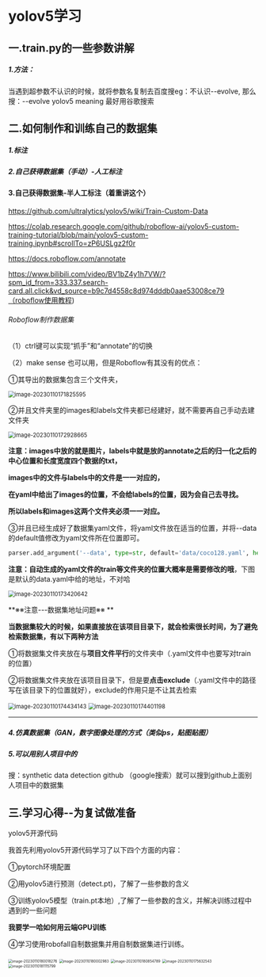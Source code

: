 # yolov5学习

## 一.train.py的一些参数讲解

##### 1.方法：

当遇到超参数不认识的时候，就将参数名复制去百度搜eg：不认识--evolve, 那么搜：--evolve yolov5 meaning 最好用谷歌搜索

## 二.如何制作和训练自己的数据集

##### 1.标注

##### 2.自己获得数据集（手动）-人工标注

#### 3.自己获得数据集-半人工标注（着重讲这个）

https://github.com/ultralytics/yolov5/wiki/Train-Custom-Data

https://colab.research.google.com/github/roboflow-ai/yolov5-custom-training-tutorial/blob/main/yolov5-custom-training.ipynb#scrollTo=zP6USLgz2f0r

https://docs.roboflow.com/annotate

https://www.bilibili.com/video/BV1bZ4y1h7VW/?spm_id_from=333.337.search-card.all.click&vd_source=b9c7d4558c8d974dddb0aae53008ce79（roboflow使用教程)

###### Roboflow制作数据集

（1）ctrl键可以实现“抓手”和“annotate”的切换

（2）make sense 也可以用，但是Roboflow有其没有的优点：

①其导出的数据集包含三个文件夹，

<img src="C:\Users\魏静\AppData\Roaming\Typora\typora-user-images\image-20230110171825595.png" alt="image-20230110171825595" style="zoom:80%;" />

②并且文件夹里的images和labels文件夹都已经建好，就不需要再自己手动去建文件夹

<img src="C:\Users\魏静\AppData\Roaming\Typora\typora-user-images\image-20230110172928665.png" alt="image-20230110172928665" style="zoom:80%;" />

**注意：images中放的就是图片，labels中就是放的annotate之后的归一化之后的中心位置和长度宽度四个数据的txt，**

**images中的文件与labels中的文件是一一对应的，**

**在yaml中给出了images的位置，不会给labels的位置，因为会自己去寻找。**

**所以labels和images这两个文件夹必须一一对应。**

③并且已经生成好了数据集yaml文件，将yaml文件放在适当的位置，并将--data的default值修改为yaml文件所在位置即可。

```python
parser.add_argument('--data', type=str, default='data/coco128.yaml', help='data.yaml path')
```

**注意：自动生成的yaml文件的train等文件夹的位置大概率是需要修改的哦**，下图是默认的data.yaml中给的地址，不对哈

<img src="C:\Users\魏静\AppData\Roaming\Typora\typora-user-images\image-20230110173420642.png" alt="image-20230110173420642" style="zoom: 80%;" />

**※※注意---数据集地址问题※※ **

**当数据集较大的时候，如果直接放在该项目目录下，就会检索很长时间，为了避免检索数据集，有以下两种方法**

①将数据集文件夹放在与**项目文件平行**的文件夹中（.yaml文件中也要写对train的位置）

②将数据集文件夹放在该项目目录下，但是要**点击exclude**（.yaml文件中的路径写在该目录下的位置就好），exclude的作用只是不让其去检索

<img src="C:\Users\魏静\AppData\Roaming\Typora\typora-user-images\image-20230110174434143.png" alt="image-20230110174434143" style="zoom:80%;" />



<img src="C:\Users\魏静\AppData\Roaming\Typora\typora-user-images\image-20230110174401198.png" alt="image-20230110174401198" style="zoom:80%;" />

****

##### 4.仿真数据集（GAN，数字图像处理的方式（类似ps，贴图贴图）

##### 5.可以用别人项目中的

搜：synthetic data detection github （google搜索）就可以搜到github上面别人项目中的数据集



## 三.学习心得--为复试做准备

yolov5开源代码

我首先利用yolov5开源代码学习了以下四个方面的内容：

①pytorch环境配置

②用yolov5进行预测（detect.pt)，了解了一些参数的含义

③训练yolov5模型（train.pt本地）,了解了一些参数的含义，并解决训练过程中遇到的一些问题

**我要学一哈如何用云端GPU训练**

④学习使用robofall自制数据集并用自制数据集进行训练。

<img src="C:\Users\魏静\AppData\Roaming\Typora\typora-user-images\image-20230110180018276.png" alt="image-20230110180018276" style="zoom: 50%;" />

<img src="C:\Users\魏静\AppData\Roaming\Typora\typora-user-images\image-20230110180002983.png" alt="image-20230110180002983" style="zoom: 50%;" />

<img src="C:\Users\魏静\AppData\Roaming\Typora\typora-user-images\image-20230110180854789.png" alt="image-20230110180854789" style="zoom: 50%;" />

<img src="C:\Users\魏静\AppData\Roaming\Typora\typora-user-images\image-20230110175632543.png" alt="image-20230110175632543" style="zoom:50%;" />

<img src="C:\Users\魏静\AppData\Roaming\Typora\typora-user-images\image-20230110181115799.png" alt="image-20230110181115799" style="zoom:50%;" />